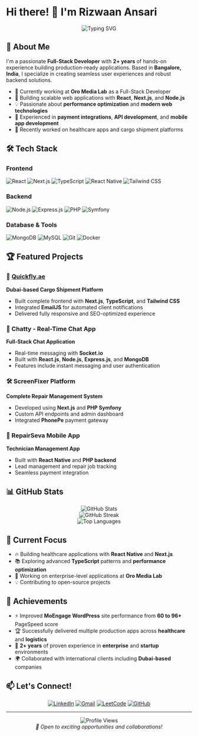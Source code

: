 # Hi there! 👋 I'm Rizwaan Ansari

<div align="center">
  <img src="https://readme-typing-svg.herokuapp.com?font=Fira+Code&size=22&duration=3000&pause=1000&color=36BCF7&center=true&vCenter=true&width=440&lines=Full-Stack+Developer;React+%7C+Next.js+%7C+Node.js;Always+learning+new+things!" alt="Typing SVG" />
</div>

## 🚀 About Me

I'm a passionate **Full-Stack Developer** with **2+ years** of hands-on experience building production-ready applications. Based in **Bangalore, India**, I specialize in creating seamless user experiences and robust backend solutions.

- 🔭 Currently working at **Oro Media Lab** as a Full-Stack Developer
- 🌱 Building scalable web applications with **React**, **Next.js**, and **Node.js**
- 💡 Passionate about **performance optimization** and **modern web technologies**
- 🎯 Experienced in **payment integrations**, **API development**, and **mobile app development**
- 📱 Recently worked on healthcare apps and cargo shipment platforms

## 🛠️ Tech Stack

### Frontend
![React](https://img.shields.io/badge/React-20232A?style=for-the-badge&logo=react&logoColor=61DAFB)
![Next.js](https://img.shields.io/badge/Next.js-000000?style=for-the-badge&logo=next.js&logoColor=white)
![TypeScript](https://img.shields.io/badge/TypeScript-007ACC?style=for-the-badge&logo=typescript&logoColor=white)
![React Native](https://img.shields.io/badge/React_Native-20232A?style=for-the-badge&logo=react&logoColor=61DAFB)
![Tailwind CSS](https://img.shields.io/badge/Tailwind_CSS-38B2AC?style=for-the-badge&logo=tailwind-css&logoColor=white)

### Backend
![Node.js](https://img.shields.io/badge/Node.js-43853D?style=for-the-badge&logo=node.js&logoColor=white)
![Express.js](https://img.shields.io/badge/Express.js-000000?style=for-the-badge&logo=express&logoColor=white)
![PHP](https://img.shields.io/badge/PHP-777BB4?style=for-the-badge&logo=php&logoColor=white)
![Symfony](https://img.shields.io/badge/Symfony-000000?style=for-the-badge&logo=symfony&logoColor=white)

### Database & Tools
![MongoDB](https://img.shields.io/badge/MongoDB-4EA94B?style=for-the-badge&logo=mongodb&logoColor=white)
![MySQL](https://img.shields.io/badge/MySQL-005C84?style=for-the-badge&logo=mysql&logoColor=white)
![Git](https://img.shields.io/badge/Git-F05032?style=for-the-badge&logo=git&logoColor=white)
![Docker](https://img.shields.io/badge/Docker-2CA5E0?style=for-the-badge&logo=docker&logoColor=white)

## 🏆 Featured Projects

### 🚀 [Quickfly.ae](https://quickfly.ae)
**Dubai-based Cargo Shipment Platform**
- Built complete frontend with **Next.js**, **TypeScript**, and **Tailwind CSS**
- Integrated **EmailJS** for automated client notifications
- Delivered fully responsive and SEO-optimized experience

### 💬 Chatty - Real-Time Chat App
**Full-Stack Chat Application**
- Real-time messaging with **Socket.io**
- Built with **React.js**, **Node.js**, **Express.js**, and **MongoDB**
- Features include instant messaging and user authentication

### 🛠️ ScreenFixer Platform
**Complete Repair Management System**
- Developed using **Next.js** and **PHP Symfony**
- Custom API endpoints and admin dashboard
- Integrated **PhonePe** payment gateway

### 📱 RepairSeva Mobile App
**Technician Management App**
- Built with **React Native** and **PHP backend**
- Lead management and repair job tracking
- Seamless payment integration

## 📊 GitHub Stats

<div align="center">
  <img src="https://github-readme-stats.vercel.app/api?username=RizWaaN3024&show_icons=true&theme=radical&hide_border=true" alt="GitHub Stats" />
</div>

<div align="center">
  <img src="https://github-readme-streak-stats.herokuapp.com/?user=RizWaaN3024&theme=radical&hide_border=true" alt="GitHub Streak" />
</div>

<div align="center">
  <img src="https://github-readme-stats.vercel.app/api/top-langs/?username=RizWaaN3024&layout=compact&theme=radical&hide_border=true" alt="Top Languages" />
</div>

## 🎯 Current Focus

- 🔥 Building healthcare applications with **React Native** and **Next.js**
- 📚 Exploring advanced **TypeScript** patterns and **performance optimization**
- 🚀 Working on enterprise-level applications at **Oro Media Lab**
- 💡 Contributing to open-source projects

## 🌟 Achievements

- ⚡ Improved **MoEngage WordPress** site performance from **60 to 96+** PageSpeed score
- 🏆 Successfully delivered multiple production apps across **healthcare** and **logistics**
- 💼 **2+ years** of proven experience in **enterprise** and **startup** environments
- 🌍 Collaborated with international clients including **Dubai-based** companies

## 📫 Let's Connect!

<div align="center">
  
[![LinkedIn](https://img.shields.io/badge/LinkedIn-0077B5?style=for-the-badge&logo=linkedin&logoColor=white)](https://linkedin.com/in/rizwaan-dev)
[![Gmail](https://img.shields.io/badge/Gmail-D14836?style=for-the-badge&logo=gmail&logoColor=white)](mailto:rizwaanans786@gmail.com)
[![LeetCode](https://img.shields.io/badge/LeetCode-FFA116?style=for-the-badge&logo=leetcode&logoColor=black)](https://leetcode.com/u/___rizwaan___/)
[![GitHub](https://img.shields.io/badge/GitHub-100000?style=for-the-badge&logo=github&logoColor=white)](https://github.com/RizWaaN3024)

</div>

---

<div align="center">
  <img src="https://komarev.com/ghpvc/?username=RizWaaN3024&color=blueviolet&style=flat-square&label=Profile+Views" alt="Profile Views" />
</div>

<div align="center">
  <i>💼 Open to exciting opportunities and collaborations!</i>
</div>

